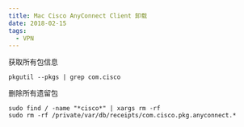 ```yaml
---
title: Mac Cisco AnyConnect Client 卸载
date: 2018-02-15
tags: 
  - VPN
---
```


获取所有包信息

```
pkgutil --pkgs | grep com.cisco
```

<!--more-->

删除所有遗留包

```
sudo find / -name "*cisco*" | xargs rm -rf
sudo rm -rf /private/var/db/receipts/com.cisco.pkg.anyconnect.*
```
